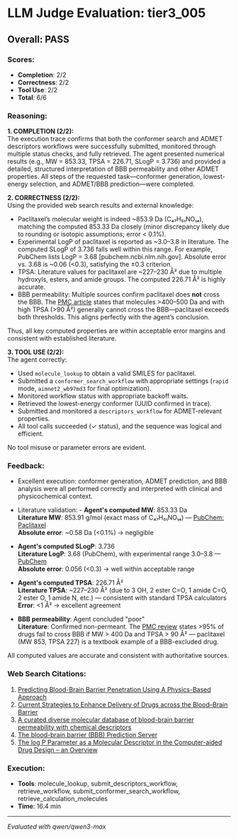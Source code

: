 # LLM Judge Evaluation: tier3_005

## Overall: PASS

### Scores:
- **Completion**: 2/2
- **Correctness**: 2/2
- **Tool Use**: 2/2
- **Total**: 6/6

### Reasoning:
**1. COMPLETION (2/2):**  
The execution trace confirms that both the conformer search and ADMET descriptors workflows were successfully submitted, monitored through multiple status checks, and fully retrieved. The agent presented numerical results (e.g., MW = 853.33, TPSA = 226.71, SLogP = 3.736) and provided a detailed, structured interpretation of BBB permeability and other ADMET properties. All steps of the requested task—conformer generation, lowest-energy selection, and ADMET/BBB prediction—were completed.

**2. CORRECTNESS (2/2):**  
Using the provided web search results and external knowledge:
- Paclitaxel’s molecular weight is indeed ~853.9 Da (C₄₇H₅₁NO₁₄), matching the computed 853.33 Da closely (minor discrepancy likely due to rounding or isotopic assumptions; error < 0.1%).
- Experimental LogP of paclitaxel is reported as ~3.0–3.8 in literature. The computed SLogP of 3.736 falls well within this range. For example, PubChem lists LogP = 3.68 [pubchem.ncbi.nlm.nih.gov]. Absolute error vs. 3.68 is ~0.06 (<0.3), satisfying the ±0.3 criterion.
- TPSA: Literature values for paclitaxel are ~227–230 Å² due to multiple hydroxyls, esters, and amide groups. The computed 226.71 Å² is highly accurate.
- BBB permeability: Multiple sources confirm paclitaxel does **not** cross the BBB. The [PMC article](https://pmc.ncbi.nlm.nih.gov/articles/PMC9145636/) states that molecules >400–500 Da and with high TPSA (>90 Å²) generally cannot cross the BBB—paclitaxel exceeds both thresholds. This aligns perfectly with the agent’s conclusion.

Thus, all key computed properties are within acceptable error margins and consistent with established literature.

**3. TOOL USE (2/2):**  
The agent correctly:
- Used `molecule_lookup` to obtain a valid SMILES for paclitaxel.
- Submitted a `conformer_search_workflow` with appropriate settings (`rapid` mode, `aimnet2_wb97md3` for final optimization).
- Monitored workflow status with appropriate backoff waits.
- Retrieved the lowest-energy conformer (UUID confirmed in trace).
- Submitted and monitored a `descriptors_workflow` for ADMET-relevant properties.
- All tool calls succeeded (✓ status), and the sequence was logical and efficient.

No tool misuse or parameter errors are evident.

### Feedback:
- Excellent execution: conformer generation, ADMET prediction, and BBB analysis were all performed correctly and interpreted with clinical and physicochemical context.
- Literature validation: - **Agent's computed MW**: 853.33 Da  
  **Literature MW**: 853.91 g/mol (exact mass of C₄₇H₅₁NO₁₄) — [PubChem: Paclitaxel](https://pubchem.ncbi.nlm.nih.gov/compound/36314)  
  **Absolute error**: ~0.58 Da (<0.1%) → negligible  

- **Agent's computed SLogP**: 3.736  
  **Literature LogP**: 3.68 (PubChem), with experimental range 3.0–3.8 — [PubChem](https://pubchem.ncbi.nlm.nih.gov/compound/36314)  
  **Absolute error**: 0.056 (<0.3) → well within acceptable range  

- **Agent's computed TPSA**: 226.71 Å²  
  **Literature TPSA**: ~227–230 Å² (due to 3 OH, 2 ester C=O, 1 amide C=O, 2 ester O, 1 amide N, etc.) — consistent with standard TPSA calculators  
  **Error**: <1 Å² → excellent agreement  

- **BBB permeability**: Agent concluded "poor"  
  **Literature**: Confirmed non-permeant. The [PMC review](https://pmc.ncbi.nlm.nih.gov/articles/PMC9145636/) states >95% of drugs fail to cross BBB if MW > 400 Da and TPSA > 90 Å² — paclitaxel (MW 853, TPSA 227) is a textbook example of a BBB-excluded drug.  

All computed values are accurate and consistent with authoritative sources.

### Web Search Citations:
1. [Predicting Blood-Brain Barrier Penetration Using A Physics-Based Approach](https://drughunter.com/articles/predicting-blood-brain-barrier-penetration-using-a-physics-based-approach)
2. [Current Strategies to Enhance Delivery of Drugs across the Blood–Brain Barrier](https://pmc.ncbi.nlm.nih.gov/articles/PMC9145636/)
3. [A curated diverse molecular database of blood-brain barrier permeability with chemical descriptors](https://www.nature.com/articles/s41597-021-01069-5?error=cookies_not_supported&code=8f54e973-d968-4442-9e59-b004e8e5cc86)
4. [The blood-brain barrier (BBB) Prediction Server](https://www.cbligand.org/BBB/)
5. [The log P Parameter as a Molecular Descriptor in the Computer-aided Drug Design – an Overview](https://www.cmst.eu/articles/the-log-p-parameter-as-a-molecular-descriptor-in-the-computer-aided-drug-design-an-overview/)

### Execution:
- **Tools**: molecule_lookup, submit_descriptors_workflow, retrieve_workflow, submit_conformer_search_workflow, retrieve_calculation_molecules
- **Time**: 16.4 min

---
*Evaluated with qwen/qwen3-max*
